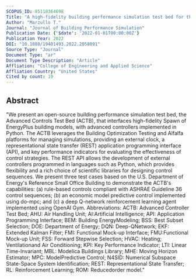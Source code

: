```yaml
---
SCOPUS_ID: 85118364698
Title: "A high-fidelity building performance simulation test bed for the development and evaluation of advanced controls"
Author: "Marzullo T."
Journal: "Journal of Building Performance Simulation"
Publication Date: {'$date': '2022-01-01T00:00:00Z'}
Publication Year: 2022
DOI: "10.1080/19401493.2022.2058091"
Source Type: "Journal"
Document Type: "ar"
Document Type Description: "Article"
Affliation: "College of Engineering and Applied Science"
Affliation Country: "United States"
Cited by count: 10
---
```


## Abstract
"We present an open-source building performance simulation test bed, the Advanced Controls Test Bed (ACTB), that interfaces high-fidelity Spawn of EnergyPlus building models, with advanced controllers implemented in Python. The ACTB leverages the Building Optimization Testing and Alfalfa platforms for managing simulations, providing an external clock, a representational state transfer (REST) application programming interface (API), and key performance indicators for evaluating the effectiveness of control strategies. The REST API allows the development of external controllers programmed in languages such as Python, which provides flexibility and a rich choice of scientific libraries for designing control sequences. We present three test cases based on the U.S. Department of Energy's Reference Small Office Building to demonstrate the ACTB's capabilities: (a) rule-based controls compliant with ASHRAE Guideline 36 control sequences; (b) an economic model predictive control implemented using do-mpc; and (c) a deep Q-network reinforcement learning agent implemented using OpenAI Gym. Abbreviations: ACTB: Advanced Controller Test Bed; AHU: Air Handling Unit; AI:Artificial Intelligence; API: Application Programming Interface; BEM: Building EnergyModeling; BSS: Best Subset Selection; DOE: Department of Energy; DQN: Deep-QNetwork; EKF: Extended Kalman Filter; FMI: Functional Mock-up Interface; FMU:Functional Mock-up Unit; FSS: Forward Stepwise Selection; HVAC: Heating; Ventilationand Air Conditioning; KPI: Key Performance Indicator; LTI: Linear Time-Invariant; MBL: Modelica Buildings Library; MHE: Moving Horizon Estimator; MPC: ModelPredictive Control; N4SID: Numerical Subspace State-Space System Identification; REST: Representational State Transfer; RL: Reinforcement Learning; ROM: Reducedorder model."
